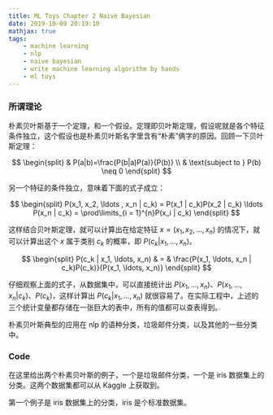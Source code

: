 ```yaml
---
title: ML Toys Chapter 2 Naive Bayesian
date: 2019-10-09 20:19:10
mathjax: true
tags: 
    - machine learning
    - nlp
    - naive bayesian
    - write machine learning algorithm by hands
    - ml toys
---
```


### 所谓理论

朴素贝叶斯基于一个定理，和一个假设。定理即贝叶斯定理，假设呢就是各个特征条件独立，这个假设也是朴素贝叶斯名字里含有“朴素”俩字的原因。回顾一下贝叶斯定理：

<!-- more -->

$$
\begin{split}
& P(a|b)=\frac{P(b|a)P(a)}{P(b)} \\
& \text{subject to } P(b) \neq 0
\end{split}
$$

另一个特征的条件独立，意味着下面的式子成立：

$$
\begin{split}
P(x_1, x_2, \ldots , x_n | c_k) = P(x_1 | c_k)P(x_2 | c_k) \ldots P(x_n | c_k) = \prod\limits_{i = 1}^{n}P(x_i | c_k)
\end{split}
$$

这样结合贝叶斯定理，就可以计算出在给定特征 $x=(x_1, x_2, \ldots, x_n)$ 的情况下，就可以计算出这个 $x$ 属于类别 $c_k$ 的概率，即 $P(c_k | x_1, \ldots, x_n)$。

$$
\begin{split}
P(c_k | x_1, \ldots, x_n) & = & \frac{P(x_1, \ldots, x_n | c_k)P(c_k)}{P(x_1, \ldots, x_n)}
\end{split}
$$

仔细观察上面的式子，从数据集中，可以直接统计出 $P(x_1, \ldots, x_n)$、$P(x_1, \ldots, x_n | c_k)$、$P(c_k)$，这样计算出 $P(c_k | x_1, \ldots, x_n)$ 就很容易了。在实际工程中，上述的三个统计变量都存储在一张巨大的表中，所有的值都可以查表得到。

朴素贝叶斯典型的应用在 nlp 的语种分类，垃圾邮件分类，以及其他的一些分类中。

### Code

在这里给出两个朴素贝叶斯的例子，一个是垃圾邮件分类，一个是 iris 数据集上的分类。这两个数据集都可以从 Kaggle 上获取到。

第一个例子是 iris 数据集上的分类，iris 是个标准数据集。
